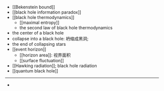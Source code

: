 - [[Bekenstein bound]]
- [[black hole information paradox]]
- [[black hole thermodynamics]]
    - [[maximal entropy]]
    - the second law of black hole thermodynamics
- the center of a black hole
- collapse into a black hole: 坍缩成黑洞; 
- the end of collapsing stars
- [[event horizon]]
    - [[horizon area]]: 视界面积
    - [[surface fluctuation]]
- [[Hawking radiation]]; black hole radiation
- [[quantum black hole]]
- ---
- 
